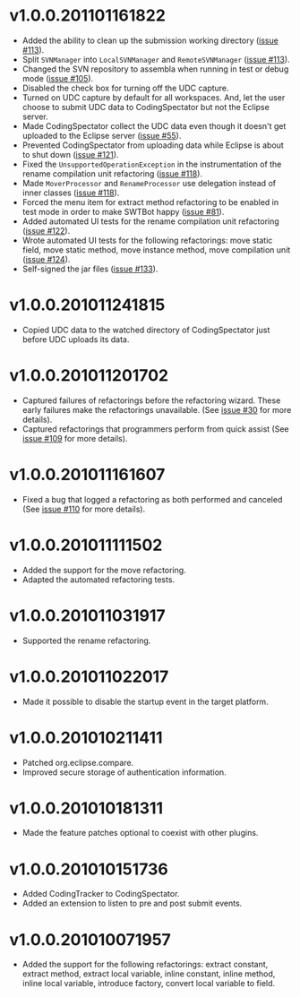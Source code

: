 v1.0.0.201101161822
===================
- Added the ability to clean up the submission working directory ([issue #113](https://github.com/vazexqi/CodingSpectator/issues/113)).
- Split `SVNManager` into `LocalSVNManager` and `RemoteSVNManager` ([issue #113](https://github.com/vazexqi/CodingSpectator/issues/113)).
- Changed the SVN repository to assembla when running in test or debug mode ([issue #105](https://github.com/vazexqi/CodingSpectator/issues/105)).
- Disabled the check box for turning off the UDC capture.
- Turned on UDC capture by default for all workspaces. And, let the user choose to submit UDC data to CodingSpectator but not the Eclipse server.
- Made CodingSpectator collect the UDC data even though it doesn't get uploaded to the Eclipse server ([issue #55](https://github.com/vazexqi/CodingSpectator/issues/55)).
- Prevented CodingSpectator from uploading data while Eclipse is about to shut down ([issue #121](https://github.com/vazexqi/CodingSpectator/issues/121)).
- Fixed the `UnsupportedOperationException` in the instrumentation of the rename compilation unit refactoring ([issue #118](https://github.com/vazexqi/CodingSpectator/issues/118)).
- Made `MoverProcessor` and `RenameProcessor` use delegation instead of inner classes ([issue #118](https://github.com/vazexqi/CodingSpectator/issues/118)).
- Forced the menu item for extract method refactoring to be enabled in test mode in order to make SWTBot happy ([issue #81](https://github.com/vazexqi/CodingSpectator/issues/81)).
- Added automated UI tests for the rename compilation unit refactoring ([issue #122](https://github.com/vazexqi/CodingSpectator/issues/122)).
- Wrote automated UI tests for the following refactorings: move static field, move static method, move instance method, move compilation unit ([issue #124](https://github.com/vazexqi/CodingSpectator/issues/124)).
- Self-signed the jar files ([issue #133](https://github.com/vazexqi/CodingSpectator/issues/133)).

v1.0.0.201011241815
===================
- Copied UDC data to the watched directory of CodingSpectator just before UDC uploads its data.

v1.0.0.201011201702
===================
- Captured failures of refactorings before the refactoring wizard. These early failures make the refactorings unavailable. (See [issue #30](https://github.com/vazexqi/CodingSpectator/issues/30) for more details).
- Captured refactorings that programmers perform from quick assist (See [issue #109](https://github.com/vazexqi/CodingSpectator/issues/109) for more details).

v1.0.0.201011161607
===================
- Fixed a bug that logged a refactoring as both performed and canceled (See [issue #110](https://github.com/vazexqi/CodingSpectator/issues/110) for more details).

v1.0.0.201011111502
===================
- Added the support for the move refactoring.
- Adapted the automated refactoring tests.

v1.0.0.201011031917
===================
- Supported the rename refactoring.

v1.0.0.201011022017
===================
- Made it possible to disable the startup event in the target platform.

v1.0.0.201010211411
===================
- Patched org.eclipse.compare.
- Improved secure storage of authentication information.

v1.0.0.201010181311
===================
- Made the feature patches optional to coexist with other plugins.

v1.0.0.201010151736
===================
- Added CodingTracker to CodingSpectator.
- Added an extension to listen to pre and post submit events.

v1.0.0.201010071957
===================
- Added the support for the following refactorings: extract constant, extract method, extract local variable, inline constant, inline method, inline local variable, introduce factory, convert local variable to field.

